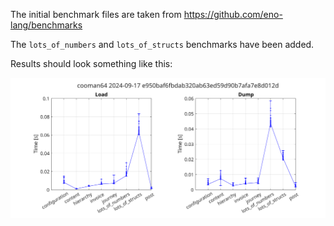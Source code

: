 

The initial benchmark files are taken from https://github.com/eno-lang/benchmarks

The `lots_of_numbers` and `lots_of_structs` benchmarks have been added.

Results should look something like this:

![](results/demo_plot.svg)

